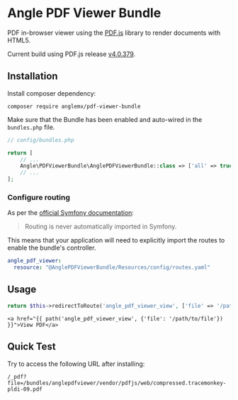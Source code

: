 # Angle PDF Viewer Bundle
PDF in-browser viewer using the [PDF.js](https://github.com/mozilla/pdf.js) library to render documents with HTML5.

Current build using PDF.js release [v4.0.379](https://github.com/mozilla/pdf.js/releases/tag/v4.0.379).


## Installation
Install composer dependency:

```
composer require anglemx/pdf-viewer-bundle
```

Make sure that the Bundle has been enabled and auto-wired in the `bundles.php` file.

```php
// config/bundles.php

return [
    // ...
    Angle\PDFViewerBundle\AnglePDFViewerBundle::class => ['all' => true],
    // ...
];
```


### Configure routing
As per the [official Symfony documentation](https://symfony.com/doc/5.x/bundles/override.html#routing):

> Routing is never automatically imported in Symfony.

This means that your application will need to explicitly import the routes to enable the bundle's controller.

```yaml
angle_pdf_viewer:
  resource: "@AnglePDFViewerBundle/Resources/config/routes.yaml"
```

## Usage
```php
return $this->redirectToRoute('angle_pdf_viewer_view', ['file' => '/path/to/file']);
```

```twig
<a href="{{ path('angle_pdf_viewer_view', {'file': '/path/to/file'}) }}">View PDF</a>
```

## Quick Test
Try to access the following URL after installing:
```
/_pdf?file=/bundles/anglepdfviewer/vendor/pdfjs/web/compressed.tracemonkey-pldi-09.pdf
```